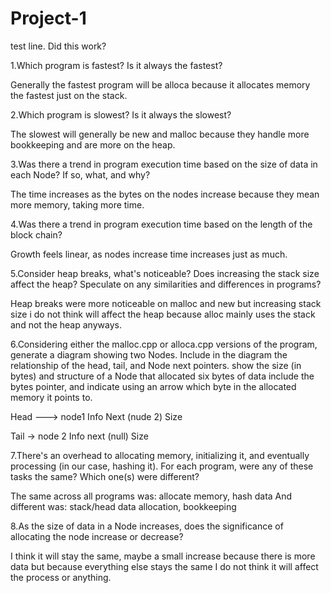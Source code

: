 # Project-1

test line. Did this work?


1.Which program is fastest? Is it always the fastest?

Generally the fastest program will be alloca because it allocates memory the fastest just on the stack. 

2.Which program is slowest? Is it always the slowest?

The slowest will generally be new and malloc because they handle more bookkeeping and are more on the heap. 

3.Was there a trend in program execution time based on the size of data in each Node? If so, what, and why?

The time increases as the bytes on the nodes increase because they mean more memory, taking more time.

4.Was there a trend in program execution time based on the length of the block chain?

Growth feels linear, as nodes increase time increases just as much.

5.Consider heap breaks, what's noticeable? Does increasing the stack size affect the heap? Speculate on any similarities and differences in programs?

Heap breaks were more noticeable on malloc and new but increasing stack size i do not think will affect the heap because alloc mainly uses the stack and not the heap anyways. 

6.Considering either the malloc.cpp or alloca.cpp versions of the program, generate a diagram showing two Nodes. Include in the diagram
the relationship of the head, tail, and Node next pointers.
show the size (in bytes) and structure of a Node that allocated six bytes of data
include the bytes pointer, and indicate using an arrow which byte in the allocated memory it points to.

Head —--> node1
		Info
		Next (nude 2)
		Size

Tail   → node 2
		Info
		next (null)
		Size

7.There's an overhead to allocating memory, initializing it, and eventually processing (in our case, hashing it). For each program, were any of these tasks the same? Which one(s) were different?

The same across all programs was:  allocate memory, hash data
And different was:  stack/head data allocation, bookkeeping 

8.As the size of data in a Node increases, does the significance of allocating the node increase or decrease?

I think it will stay the same, maybe a small increase because there is more data but because everything else stays the same I do not think it will affect the process or anything. 





